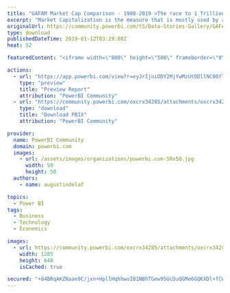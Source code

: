 ```yaml
---
title: "GAFAM Market Cap Comparison - 1980-2019 >The race to 1 Trillion value"
excerpt: "Market Capitalization is the measure that is mostly used by analysts to assess hegemony of a company over a sector, an industry, and even over the"
originalUrl: https://community.powerbi.com/t5/Data-Stories-Gallery/GAFAM-Market-Cap-Comparison-1980-2019-gt-The-race-to-1-Trillion/m-p/599499
type: download
publishedDateTime: 2019-01-12T03:29:00Z
heat: 52

featuredContent: "<iframe width=\"800\" height=\"500\" frameborder=\"0\" src=\"https://app.powerbi.com/view?r=eyJrIjoiODY2MjYwMzUtODllNC00YTU0LWI3NDAtYjY5NDcwN2NjY2RmIiwidCI6Ijg5NWQ0YTRiLTE1NGYtNDUzNy04NzAyLTc4YWQ0MDE1Y2Y0YSIsImMiOjl9\"></iframe>"

actions:
  - url: "https://app.powerbi.com/view?r=eyJrIjoiODY2MjYwMzUtODllNC00YTU0LWI3NDAtYjY5NDcwN2NjY2RmIiwidCI6Ijg5NWQ0YTRiLTE1NGYtNDUzNy04NzAyLTc4YWQ0MDE1Y2Y0YSIsImMiOjl9"
    type: "preview"
    title: "Preview Report"
    attribution: "PowerBI Community"
  - url: "https://community.powerbi.com/oxcrx34285/attachments/oxcrx34285/DataStoriesGallery/2435/2/GAFAM%20Market%20Cap%20Comparison%20-%201980-2019.pbix"
    type: "download"
    title: "Download PBIX"
    attribution: "PowerBI Community"

provider:
  name: PowerBI Community
  domain: powerbi.com
  images:
    - url: /assets/images/organizations/powerbi.com-50x50.jpg
      width: 50
      height: 50
  authors:
    - name: augustindelaf

topics:
  - Power BI
tags:
  - Business
  - Technology
  - Economics

images:
  - url: https://community.powerbi.com/oxcrx34285/attachments/oxcrx34285/DataStoriesGallery/2435/1/GAFAM.png
    width: 1285
    height: 648
    isCached: true

secured: "+84BRqAKZNaae9C/jxn+HpllHqhhwoIB1NBhTGew95UcDuQGMe6GQKXDl+fCWQVg6yDOccxvP0HLUuzfIFg+twnBu0YuMdOkuG4YeYRa+2uFGRJiu37XzQfFZxkpzZ/1nGvsV4FisO6rwQ8zP4J/hDNLPj+UTmF06jugW+K6e+7Qztra8ehZARFPi3Ee5iYIBcho7Nm4rfwCF4SQ4Shl/+Qev63Yn5bjsuFLh98elrnoyYNJk3Xsj0gLLgrWeVyBadcjwenLdKQkDeyBVkrv+g8qbbUtboAgICUXd/3+8lLCnSV/f0sEs5Qputd1skYPvT3unouDvgFpeJX0A+OTmicdLCkMuA9TW6m25KI0x5wd786gC8O30NEUnU7fgC+3WKDObhyJdyEm12wUrcCkHHvQB6rnz2z5NU3g+81OTd0=;05fpmESisnw0kPUyMsE1SQ=="
---
```


